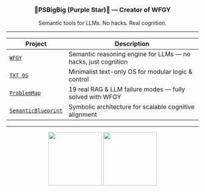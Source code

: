 <h3 align="center"> 🌟PSBigBig (Purple Star)🌟 — Creator of WFGY</h3>
<p align="center">Semantic tools for LLMs. No hacks. Real cognition.</p>

---

|  Project | Description |
|-----------|-------------|
| [`WFGY`](https://github.com/onestardao/WFGY) | Semantic reasoning engine for LLMs — no hacks, just cognition |
| [`TXT OS`](https://github.com/onestardao/WFGY/blob/main/OS/README.md) | Minimalist text-only OS for modular logic & control |
| [`ProblemMap`](https://github.com/onestardao/WFGY/blob/main/ProblemMap/README.md) | 19 real RAG & LLM failure modes — fully solved with WFGY |
| [`SemanticBlueprint`](https://github.com/onestardao/WFGY/blob/main/SemanticBlueprint/README.md) | Symbolic architecture for scalable cognitive alignment |

---

<p align="center">
  <img src="https://github-readme-stats.vercel.app/api?username=onestardao&show_icons=true&theme=tokyonight&count_private=true" height="140" />
  <img src="https://github-readme-streak-stats.herokuapp.com/?user=onestardao&theme=tokyonight" height="140"/>
</p>



